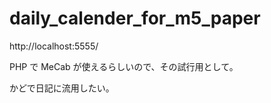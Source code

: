 <!-- @format -->

# daily_calender_for_m5_paper

http://localhost:5555/

PHP で MeCab が使えるらしいので、その試行用として。

かどで日記に流用したい。
